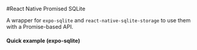 #React Native Promised SQLite

A wrapper for `expo-sqlite` and `react-native-sqlite-storage` to 
use them with a Promise-based API.

#### Quick example (expo-sqlite)
```javascript

              
```

